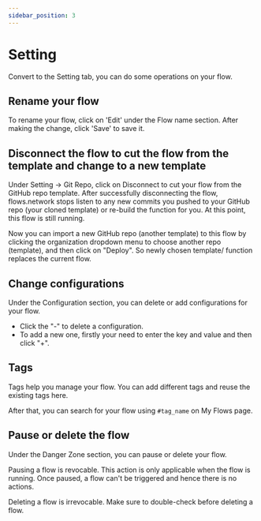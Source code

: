 ```yaml
---
sidebar_position: 3
---
```

# Setting

Convert to the Setting tab, you can do some operations on your flow.

## Rename your flow

To rename your flow, click on 'Edit' under the Flow name section. After making the change, click 'Save' to save it.

## Disconnect the flow to cut the flow from the template and change to a new template

Under Setting -> Git Repo, click on Disconnect to cut your flow from the GitHub repo template. After successfully disconnecting the flow, flows.network stops listen to any new commits you pushed to your GitHub repo (your cloned template) or re-build the function for you. At this point,  this flow is still running.

Now you can import a new GitHub repo (another template) to this flow by clicking the organization dropdown menu to choose another repo (template), and then click on "Deploy". So newly chosen template/ function replaces the current flow.

## Change configurations

Under the Configuration section, you can delete or add configurations for your flow.

* Click the "-" to delete a configuration.
* To add a new one, firstly your need to enter the key and value and then click "+".

## Tags

Tags help you manage your flow. You can add different tags and reuse the existing tags here.

After that, you can search for your flow using `#tag_name` on My Flows page.

## Pause or delete the flow

Under the Danger Zone section, you can pause or delete your flow.

Pausing a flow is revocable. This action is only applicable when the flow is running. Once paused, a flow can't be triggered and hence there is no actions.

Deleting a flow is irrevocable. Make sure to double-check before deleting a flow.
